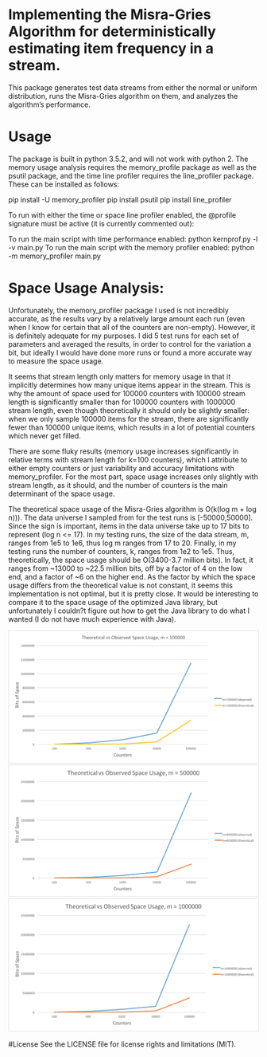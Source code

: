 # Implementing the Misra-Gries Algorithm for deterministically estimating item frequency in a stream. 

This package generates test data streams from either the normal or uniform distribution, runs the Misra-Gries algorithm on them, and analyzes the algorithm’s performance.

# Usage
The package is built in python 3.5.2, and will not work with python 2. The memory usage analysis requires the memory_profile package as well as the psutil package, and the time line profiler requires the line_profiler package. These can be installed as follows:

pip install -U memory_profiler
pip install psutil
pip install line_profiler

To run with either the time or space line profiler enabled, the @profile signature must be active (it is currently commented out):

To run the main script with time performance enabled: python kernprof.py -l -v main.py
To run the main script with the memory profiler enabled: python -m memory_profiler main.py


# Space Usage Analysis:

Unfortunately, the memory_profiler package I used is not incredibly accurate, as the results vary by a relatively large amount each run (even when I know for certain that all of the counters are non-empty). However, it is definitely adequate for my purposes. I did 5 test runs for each set of parameters and averaged the results, in order to control for the variation a bit, but ideally I would have done more runs or found a more accurate way to measure the space usage. 

It seems that stream length only matters for memory usage in that it implicitly determines how many unique items appear in the stream. This is why  the amount of space used for 100000 counters with 100000 stream length is significantly smaller than for 100000 counters with 1000000 stream length, even though theoretically it should only be slightly smaller: when we only sample 100000 items for the stream, there are significantly fewer than 100000 unique items, which results in a lot of potential counters which never get filled. 

There are some fluky results (memory usage increases significantly in relative terms with stream length for k=100 counters), which I attribute to either empty counters or just variability and accuracy limitations with memory_profiler. For the most part, space usage increases only slightly with stream length, as it should, and the number of counters is the main determinant of the space usage.

The theoretical space usage of the Misra-Gries algorithm is O(k(log m + log n))). The data universe I sampled from for the test runs is [-50000,50000]. Since the sign is important, items in the data universe take up to 17 bits to represent (log n <= 17). In my testing runs, the size of the data stream, m, ranges from 1e5 to 1e6, thus log m ranges from 17 to 20. Finally, in my testing runs the number of counters, k, ranges from 1e2 to 1e5. Thus, theoretically, the space usage should be O(3400-3.7 million bits). In fact, it ranges from ~13000 to ~22.5 million bits, off by a factor of 4 on the low end, and a factor of ~6 on the higher end. As the factor by which the space usage differs from the theoretical value is not constant, it seems this implementation is not optimal, but it is pretty close. It would be interesting to compare it to the space usage of the optimized Java library, but unfortunately I couldn?t figure out how to get the Java library to do what I wanted (I do not have much experience with Java).

![Theoretical vs. Observed space usage, m=100000](https://github.com/joshuaeitan/misra_gries/blob/master/m%3D100000.png)
![Theoretical vs. Observed space usage, m=500000](https://github.com/joshuaeitan/misra_gries/blob/master/m%3D500000.png)
![Theoretical vs. Observed space usage, m=1000000](https://github.com/joshuaeitan/misra_gries/blob/master/m%3D1000000.png)

#License
See the LICENSE file for license rights and limitations (MIT).


